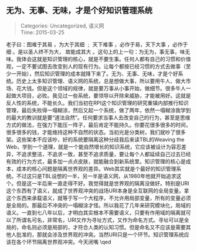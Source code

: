 无为、无事、无味，才是个好知识管理系统
---
    
> Categories: Uncategorized, 语义网  
> Time: 2015-03-25
    
老子曰：图难于其易 ，为大于其细 ﹔ 天下难事 ，必作于易，天下大事 ，必作于细 。是以圣人终不为大， 故能成其大 。这句上的上一句：为无为，事无事，味无味。我体会这就是知识管理的核心，就是不要生事。任何人都有自己的习惯和价值观，一定不要试图去改变别人的现有行为。让每个都按已经习惯的方式去做事（至少一开始），然后知识管理的成本就降下来了。无为、无事、无味，才是个好系统。历史上太多知识管理、语义网的系统，总是想做大事，所以要用牛人、做大市场、花大钱。但是这个领域的规律，就是要万事从小事开始，做细节。很多牛人一起做大项目，必败。我见过一些系统，要领导以开除来威胁，才能被用好。这就是反人性的系统，不能长久。我们当初在RPI这个知识管理的研究重镇内部推行知识管理，最后失败得一塌糊涂，然后又起一个系统，做了两年，依然一塌糊涂我学到的最大的教训就是要“道法自然”。任何要求当事人去改变自己的行为，甚至是思维方式的做法，在强力下能压一阵子，最后肯定不能持久。你要花很多很多的时间，很多很多的钱，才能维持这种不自然的状态。当初光是分类树，我们就吵了很多架。这些架本不应该吵，好的系统要隔离这种分歧我后来读TBL的Weaving the Web，学到一个道理，就是一个能自然增长的知识系统，它应该被设计为容忍差异，不追求整洁，不追求一致，甚至不追求质量，要让每个人都延续自己过去已经有效的行为方式，最多加一点点皮肤，就能融合到新系统里。知识管理的核心是成本，成本的核心问题是隔离世界观的差异。Web其实就是个最好的知识管理系统。不过这只是TBL设想的一半，另一半是语义网，从1980年他就开始追求这个。但是这一半后来一直走得不好。我觉得就是世界观的隔离没做好。特别是URI这个东西有了语义，就成了世界观冲突的战场URI本身是全互联网的全局变量。拿这个东西来承载语义，就等于写一个大程序，不允许用局部变量，所有的变量必须是全局的。那最后不冲突的一塌糊涂才怪。所以我花了几年来研究模块化，局域的语义。一直到七八年以后，才明白其实根本不需要语义，只要有作用域的隔离就可以了所谓名可名，非常名，URI又作为寻址方式，又作为命名方式。寻址可以是全局的，命名则必须是局部的，才符合人类的认知习惯。但是命名又不应该是需要其他人批准的，那就会涉及世界观的冲突。当然URI只是一个环节。知识管理系统应该在各个环节隔离世界观冲突。今天闭嘴 \qed     
    